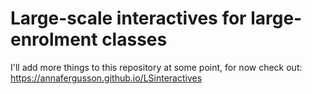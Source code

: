 # Large-scale interactives for large-enrolment classes

I'll add more things to this repository at some point, for now check out: https://annafergusson.github.io/LSinteractives
